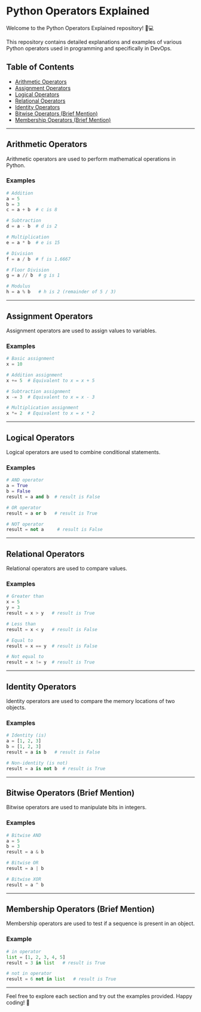 

# Python Operators Explained

Welcome to the Python Operators Explained repository! 🐍💻

This repository contains detailed explanations and examples of various Python operators used in programming and specifically in DevOps.

## Table of Contents
- [Arithmetic Operators](#arithmetic-operators)
- [Assignment Operators](#assignment-operators)
- [Logical Operators](#logical-operators)
- [Relational Operators](#relational-operators)
- [Identity Operators](#identity-operators)
- [Bitwise Operators (Brief Mention)](#bitwise-operators)
- [Membership Operators (Brief Mention)](#membership-operators)

---

## Arithmetic Operators

Arithmetic operators are used to perform mathematical operations in Python.

### Examples

```python
# Addition
a = 5
b = 3
c = a + b  # c is 8

# Subtraction
d = a - b  # d is 2

# Multiplication
e = a * b  # e is 15

# Division
f = a / b  # f is 1.6667

# Floor Division
g = a // b  # g is 1

# Modulus
h = a % b   # h is 2 (remainder of 5 / 3)
```

---

## Assignment Operators

Assignment operators are used to assign values to variables.

### Examples

```python
# Basic assignment
x = 10

# Addition assignment
x += 5  # Equivalent to x = x + 5

# Subtraction assignment
x -= 3  # Equivalent to x = x - 3

# Multiplication assignment
x *= 2  # Equivalent to x = x * 2
```

---

## Logical Operators

Logical operators are used to combine conditional statements.

### Examples

```python
# AND operator
a = True
b = False
result = a and b  # result is False

# OR operator
result = a or b   # result is True

# NOT operator
result = not a     # result is False
```

---

## Relational Operators

Relational operators are used to compare values.

### Examples

```python
# Greater than
x = 5
y = 3
result = x > y   # result is True

# Less than
result = x < y   # result is False

# Equal to
result = x == y  # result is False

# Not equal to
result = x != y  # result is True
```

---

## Identity Operators

Identity operators are used to compare the memory locations of two objects.

### Examples

```python
# Identity (is)
a = [1, 2, 3]
b = [1, 2, 3]
result = a is b   # result is False

# Non-identity (is not)
result = a is not b  # result is True
```

---

## Bitwise Operators (Brief Mention)

Bitwise operators are used to manipulate bits in integers.

### Examples

```python
# Bitwise AND
a = 5
b = 3
result = a & b

# Bitwise OR
result = a | b

# Bitwise XOR
result = a ^ b
```

---

## Membership Operators (Brief Mention)

Membership operators are used to test if a sequence is present in an object.

### Example

```python
# in operator
list = [1, 2, 3, 4, 5]
result = 3 in list   # result is True

# not in operator
result = 6 not in list   # result is True
```

---

Feel free to explore each section and try out the examples provided. Happy coding! 🚀

